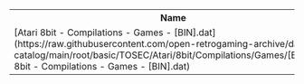 <table>
<tr><th>Name</th><th>Size</th></tr>
<tr><td>[Atari 8bit - Compilations - Games - [BIN].dat](https://raw.githubusercontent.com/open-retrogaming-archive/dat-catalog/main/root/basic/TOSEC/Atari/8bit/Compilations/Games/[BIN]/Atari 8bit - Compilations - Games - [BIN].dat)</td><td>13810</td></tr>
</table>
